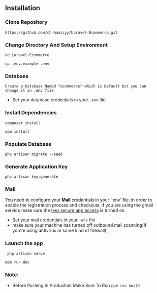 ## Installation

### Clone Repository

```
https://github.com/ch-hamzzyy/Laravel-Ecommerce.git
```

### Change Directory And Setup Environment
```
cd Laravel-Ecommerce
```
```
cp .env.example .env
```
### Database

`Create a Database Named "ecommerce" which is Default but you can change it in .env file`
* Set your database credentials in your `.env` file

### Install Dependencies 

```
composer install
```
```
npm install
```

### Populate Database 

```
php artisan migrate --seed
```

### Generate Application Key
```
php artisan key:generate
```


### Mail

You need to configure your **Mail** credentials in your '.env' file, in order to enable the registration process and checkouts. if you are using the gmail service
make sure the [less secure app access](https://myaccount.google.com/lesssecureapps) is turned on.

* Set your mail credentials in your `.env` file
* make sure your machine has turned off outbound mail scanning(if you're using antivirus or some kind of firewall)

### Launch the app
```
 php artisan serve
```
```
npm run dev
```

### Note: 
* Before Pushing In Production Make Sure To Run `npm run build`



